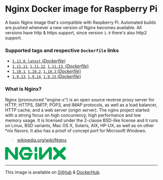 # Nginx Docker image for Raspberry Pi

A basic Nginx image that's compatible with Raspberry Pi. Automated builds are pushed whenever a new version of Nginx becomes available. All versions have http & https support, since version `1.9` there's also http2 support.

### Supported tags and respective `Dockerfile` links

- [`1.12.0`, `latest` (*Dockerfile*)](https://github.com/wouterds/rpi-nginx/tree/1.12.0/Dockerfile)
- [`1.11.11`](https://github.com/wouterds/rpi-nginx/tree/1.11.11/Dockerfile), [`1.11.12`](https://github.com/wouterds/rpi-nginx/tree/1.11.12/Dockerfile), [`1.11.13`, (*Dockerfile*)](https://github.com/wouterds/rpi-nginx/tree/1.11.13/Dockerfile)
- [`1.10.1`](https://github.com/wouterds/rpi-nginx/tree/1.10.1/Dockerfile), [`1.10.2`](https://github.com/wouterds/rpi-nginx/tree/1.10.2/Dockerfile), [`1.10.3` (*Dockerfile*)](https://github.com/wouterds/rpi-nginx/tree/1.10.3/Dockerfile)
- [`1.9.13`](https://github.com/wouterds/rpi-nginx/tree/1.9.13/Dockerfile), [`1.9.14`](https://github.com/wouterds/rpi-nginx/tree/1.9.14/Dockerfile), [`1.9.15` (*Dockerfile*)](https://github.com/wouterds/rpi-nginx/tree/1.9.15/Dockerfile)

### What is Nginx?

Nginx (pronounced "engine-x") is an open source reverse proxy server for HTTP, HTTPS, SMTP, POP3, and IMAP protocols, as well as a load balancer, HTTP cache, and a web server (origin server). The nginx project started with a strong focus on high concurrency, high performance and low memory usage. It is licensed under the 2-clause BSD-like license and it runs on Linux, BSD variants, Mac OS X, Solaris, AIX, HP-UX, as well as on other \*nix flavors. It also has a proof of concept port for Microsoft Windows.

> [wikipedia.org/wiki/Nginx](https://en.wikipedia.org/wiki/Nginx)

![logo](https://raw.githubusercontent.com/docker-library/docs/01c12653951b2fe592c1f93a13b4e289ada0e3a1/nginx/logo.png)

---

This image is available on [GitHub](https://github.com/wouterds/rpi-nginx) & [DockerHub](https://hub.docker.com/r/wouterds/rpi-nginx).
